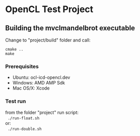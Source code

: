 # OpenCL Test Project

## Building the mvclmandelbrot executable
Change to "project/build" folder and call:<br>
```
cmake ..
make
```

### Prerequisites
* Ubuntu: ocl-icd-opencl.dev
* Windows: AMD AMP Sdk
* Mac OS/X: Xcode


### Test run
from the folder "project" run script:<br>
&nbsp;&nbsp;```./run-float.sh```<br>
or:<br>
&nbsp;&nbsp;```./run-double.sh```<br>


